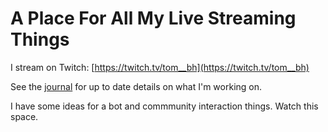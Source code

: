 # A Place For All My Live Streaming Things

I stream on Twitch: [https://twitch.tv/tom__bh](https://twitch.tv/tom__bh)

See the [journal](/JOURNAL.md) for up to date details on what I'm working on.

I have some ideas for a bot and commmunity interaction things. Watch this space.
